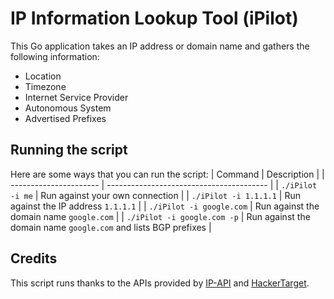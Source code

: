 # IP Information Lookup Tool (iPilot)

This Go application takes an IP address or domain name and gathers the following information:
- Location
- Timezone
- Internet Service Provider
- Autonomous System
- Advertised Prefixes

## Running the script
Here are some ways that you can run the script:
| Command                | Description                              |
| ---------------------- | ---------------------------------------- |
| `./iPilot -i me`         | Run against your own connection          |
| `./iPilot -i 1.1.1.1`    | Run against the IP address `1.1.1.1`     |
| `./iPilot -i google.com` | Run against the domain name `google.com` |
| `./iPilot -i google.com -p` | Run against the domain name `google.com` and lists BGP prefixes |

## Credits
This script runs thanks to the APIs provided by [IP-API](http://ip-api.com) and [HackerTarget](https://hackertarget.com/as-ip-lookup).
